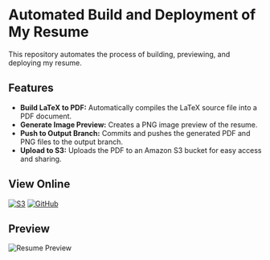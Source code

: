 # Automated Build and Deployment of My Resume
This repository automates the process of building, previewing, and deploying my resume.

## Features
- **Build LaTeX to PDF:** Automatically compiles the LaTeX source file into a PDF document.
- **Generate Image Preview:** Creates a PNG image preview of the resume.
- **Push to Output Branch:** Commits and pushes the generated PDF and PNG files to the output branch.
- **Upload to S3:** Uploads the PDF to an Amazon S3 bucket for easy access and sharing.

## View Online

[![S3](https://img.shields.io/badge/Amazon%20S3-569A31.svg?style=for-the-badge&logo=Amazon-S3&logoColor=white)](https://tietje-resume-bucket.s3.amazonaws.com/Nicholas_Tietje_Resume.pdf)
[![GitHub](https://img.shields.io/badge/github-%23121011.svg?style=for-the-badge&logo=github&logoColor=white)](https://github.com/ntietje1/my-resume/blob/generated/Nicholas_Tietje_Resume.pdf)

## Preview
![Resume Preview](https://github.com/ntietje1/my-resume/blob/generated/Nicholas_Tietje_Resume_preview.png)
